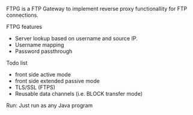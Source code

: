 FTPG is a FTP Gateway to implement reverse proxy functionallity for FTP connections.

FTPG features
- Server lookup based on username and source IP.
- Username mapping
- Password passthrough

Todo list
- front side active mode
- front side extended passive mode
- TLS/SSL (FTPS)
- Reusable data channels (i.e. BLOCK transfer mode)


Run: Just run as any Java program
